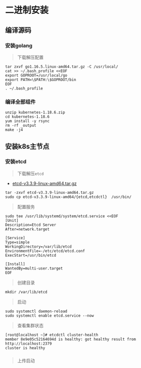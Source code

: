 # 二进制安装

## 编译源码

### 安装golang

> 下载解压配置

```shell script
tar zxvf go1.16.5.linux-amd64.tar.gz -C /usr/local/
cat >> ~/.bash_profile <<EOF
export GOPROOT=/usr/local/go
export PATH=\$PATH:\$GOPROOT/bin
EOF
. ~/.bash_profile
```

### 编译全部组件

```shell script
unzip kubernetes-1.18.6.zip
cd kubernetes-1.18.6
yum install -y rsync
rm -rf _output
make -j4
```

## 安装k8s主节点

### 安装etcd

> 下载解压`etcd`

- [etcd-v3.3.9-linux-amd64.tar.gz](https://github.com/etcd-io/etcd/releases/download/v3.3.9/etcd-v3.3.9-linux-amd64.tar.gz)

```shell script
tar -zxvf etcd-v3.3.9-linux-amd64.tar.gz
sudo cp etcd-v3.3.9-linux-amd64/{etcd,etcdctl}  /usr/bin/
```

> 配置服务

```shell script
sudo tee /usr/lib/systemd/system/etcd.service <<EOF
[Unit]
Description=Etcd Server
After=network.target

[Service]
Type=simple
WorkingDirectory=/var/lib/etcd
EnvironmentFile=-/etc/etcd/etcd.conf
ExecStart=/usr/bin/etcd

[Install]
WantedBy=multi-user.target
EOF
```

> 创建目录

```shell script
mkdir /var/lib/etcd
```

> 启动

```shell script
sudo systemctl daemon-reload
sudo systemctl enable etcd.service --now
```

> 查看集群状态

```shell script
[root@localhost ~]# etcdctl cluster-health
member 8e9e05c52164694d is healthy: got healthy result from http://localhost:2379
cluster is healthy
```

### 

> 上传启动






